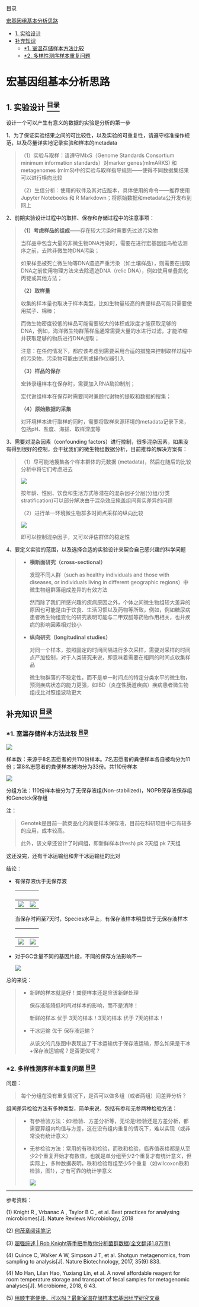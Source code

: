 <a name="content">目录</a>

[宏基因组基本分析思路](#title)
- [1. 实验设计](#experimental-design)
- [补充知识](#supplimentary)
    - [*1. 室温存储样本方法比较](#storage-methodes-comparasion)
    - [*2. 多样性测序样本重复问题](#sample-duplication-for-diversity-analysis)






<h1 name="title">宏基因组基本分析思路</h1>

<a name="experimental-design"><h2>1. 实验设计 [<sup>目录</sup>](#content)</h2></a>

设计一个可以产生有意义的数据的实验是分析的第一步

1、为了保证实验结果之间的可比较性，以及实验的可重复性，请遵守标准操作规范，以及尽量详实地记录实验和样本的metadata

> （1）实验与取样：请遵守MIxS（Genome Standards Consortium minimum information standards）对marker genes(mImARKS) 和 metagenomes (mImS)中的实验与取样指导规则——使得不同数据集结果可以进行横向比较
>
> （2）生信分析：使用的软件及其对应版本，具体使用的命令——推荐使用 Jupyter Notebooks 和 R Markdown；将原始数据和metadata公开发布到网上

2、前期实验设计过程中的取样、保存和存储过程中的注意事项：

> **（1）考虑样品的组成**——存在较大污染时需要先过滤污染物
>
> 当样品中包含大量的非微生物DNA污染时，需要在进行宏基因组鸟枪法测序之前，去除非微生物DNA污染；
>
> 如果样品被死亡微生物等DNA遗迹严重污染（如土壤样品），则需要在提取DNA之前使用物理方法来去除遗迹DNA（relic DNA），例如使用单叠氮化丙锭或其他方法；
>
> **（2）取样量**
>
> 收集的样本量也取决于样本类型，比如生物量较高的粪便样品可能只需要使用拭子、棉棒；
>
> 而微生物密度较低的样品可能需要较大的体积或浓度才能获取足够的DNA，例如，海洋微生物群落样品通常需要大量的水进行过滤，才能浓缩并获取足够的物质进行DNA提取；
>
> 注意：在任何情况下，都应该考虑到需要采用合适的措施来控制取样过程中的污染物，污染物可能由试剂或操作仪器引入
>
> **（3）样品的保存**
>
> 宏转录组样本在保存时，需要加入RNA酶抑制剂；
>
> 宏代谢组样本在保存时需要同时兼顾代谢物的提取和数据的搜集；
>
> **（4）原始数据的采集**
>
> 对环境样本进行取样的同时，需要将取样来源环境的metadata记录下来，包括pH、盐度、海拔、取样深度等

3、需要对混杂因素（confounding factors）进行控制，很多混杂因素，如果没有得到很好的控制，会干扰我们的微生物组数据分析，目前推荐的解决方案有：

> （1）尽可能地搜集各个样本群体的元数据 (metadata)，然后在随后的比较分析中将它们考虑进去
>
> ![](./picture/Metagenome-Best-Practice-experiment-design-1.png)
>
> 按年龄、性别、饮食和生活方式等潜在的混杂因子分层(分组/分类 stratification)可以部分解决由于混杂效应掩盖组间真实差异的问题
>
> （2）进行单一环境微生物群多时间点采样的纵向比较
>
> ![](./picture/Metagenome-Best-Practice-experiment-design-2.png)
>
> 即可以控制混杂因子，又可以评估群体的稳定性

4、要定义实验的范围，以及选择合适的实验设计来契合自己感兴趣的科学问题

> - **横断面研究（cross-sectional）**
>
>   发现不同人群（such as healthy individuals and those with diseases, or individuals living in different geographic regions）中微生物组群落组成差异的有效方法
>
>   然而除了我们所感兴趣的疾病原因之外，个体之间微生物组较大差异的原因也可能是由于饮食、生活习惯以及药物等所致，例如，例如糖尿病患者微生物组变化的研究表明可能与二甲双胍等药物作用相关，也并疾病的影响因素相对较小
>
> - **纵向研究（longitudinal studies）**
>
>   对同一个样本，按照固定的时间间隔进行多次采样，需要对采样的时间点严加控制，对于人类研究来说，即意味着需要在相同的时间点收集样品
>
>   微生物群落的不稳定性，而不是单一时间点的特定分类水平的微生物，预测疾病状态的能力更强，如IBD（炎症性肠道疾病）疾病患者微生物组成比对照组波动更大


<a name="supplimentary"><h2>补充知识 [<sup>目录</sup>](#content)</h2></a>

<a name="storage-methodes-comparasion"><h3>*1. 室温存储样本方法比较 [<sup>目录</sup>](#content)</h3></a>

![](./picture/Metagenome-Best-Practice-supplimentary-storage-1.png)

样本数：来源于8名志愿者的共110份样本。7名志愿者的粪便样本各自被均分为11份；第8名志愿者的粪便样本被均分为33份。共110份样本

![](./picture/Metagenome-Best-Practice-supplimentary-storage-2.png)

分组方法：110份样本被分为了无保存液组(Non-stabilized)，NOPB保存液保存组和Genotck保存组

注：

> Genotek是目前一款商品化的粪便样本保存液，目前在科研项目中已有较多的应用，成本较高。
>
> 此外，该文章还设计了时间组，即新鲜样本(fresh) pk 3天组 pk 7天组

这还没完，还有干冰运输组和非干冰运输组的比对

结论：

- 有保存液优于无保存液

    | ` ` | ` ` |
    |:---:|:---:|
    |![](./picture/Metagenome-Best-Practice-supplimentary-storage-3.png)| ![](./picture/Metagenome-Best-Practice-supplimentary-storage-5.png) |

    当保存时间至7天时，Species水平上，有保存液样本明显优于无保存液样本

    | ` ` | ` ` |
    |:---:|:---:|
    |![](./picture/Metagenome-Best-Practice-supplimentary-storage-4.png)| ![](./picture/Metagenome-Best-Practice-supplimentary-storage-5.png) |

- 对于GC含量不同的基因片段，不同的保存方法影响不一

    ![](./picture/Metagenome-Best-Practice-supplimentary-storage-6.png)

总的来说：

> - 新鲜的样本就是好！粪便样本还是应该新鲜处理
>
>    保存液能降低时间对样本的影响，而不是消除！
>
>    新鲜的样本 优于 3天的样本！3天的样本 优于 7天的样本！
>
> - 干冰运输 优于 保存液运输？
>
>    从该文的几张图中表现出了干冰运输优于保存液运输，那么如果是干冰+保存液运输呢？是否更优呢？

<a name="sample-duplication-for-diversity-analysis"><h3>*2. 多样性测序样本重复问题 [<sup>目录</sup>](#content)</h3></a>

问题：

> 每个分组在没有重复情况下，是否可以做多组（或者两组）间差异分析？

组间差异检验方法有多种类型，简单来说，包括有参和无参两种检验方法：

> - 有参检验方法：如t检验、方差分析等，无论是t检验还是方差分析，都需要算组内均值与方差，这在没有组内重复的情况下，难以实现（或非常没有统计意义）
>
> - 无参检验方法：常用的有秩和检验，而秩和检验，临界值表格都是从至少2个重复开始才有数值，也就是单分组至少2个重复才有统计意义，但实际上，多种数据表明，秩和检验每组至少5个重复（如wilcoxon秩和检验，图1），才有可靠的统计学意义
>
>   ![](./picture/Metagenome-Best-Practice-supplimentary-sample-duplication-1.png)



---

参考资料：

(1) Knight R , Vrbanac A , Taylor B C , et al. Best practices for analysing microbiomes[J]. Nature Reviews Microbiology, 2018

(2) [何茂章阅读笔记](https://note.youdao.com/share/mobile.html?id=1070e1e78a8e1d7d8b7049f160bbd523&type=note&from=timeline)

(3) [超强综述 | Rob Knight等手把手教你分析菌群数据(全文翻译1.8万字)](https://mp.weixin.qq.com/s/OqxJylXYf8YHISt75azgqQ)

(4) Quince C, Walker A W, Simpson J T, et al. Shotgun metagenomics, from sampling to analysis[J]. Nature Biotechnology, 2017, 35(9):833.

(4) Mo Han, Lilan Hao, Yuxiang Lin, et al. A novel affordable reagent for room temperature storage and transport of fecal samples for metagenomic analyses[J]. Microbiome, 2018, 6:43.

(5) [用顺丰寄便便，可以吗？最新室温存储样本宏基因组学研究文章](https://mp.weixin.qq.com/s/QxdQJp4N8UNYLI7xpGOqMA)
